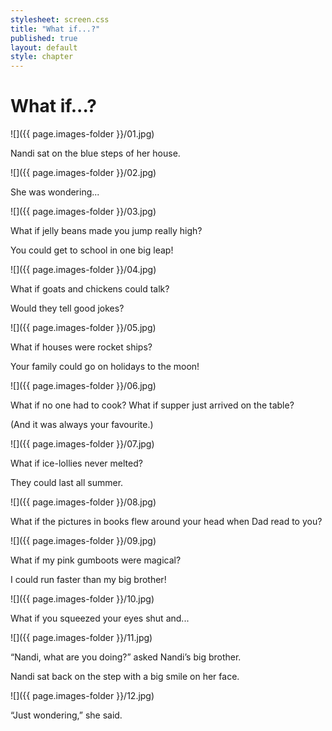 ```yaml
---
stylesheet: screen.css
title: "What if...?"
published: true
layout: default
style: chapter
---
```


# What if...?

![]({{ page.images-folder }}/01.jpg)

Nandi sat on the blue steps of her house.

![]({{ page.images-folder }}/02.jpg)

She was wondering...

![]({{ page.images-folder }}/03.jpg)

What if jelly beans made you jump really high? 

You could get to school in one big leap!

![]({{ page.images-folder }}/04.jpg)

What if goats and chickens could talk?

Would they tell good jokes?

![]({{ page.images-folder }}/05.jpg)

What if houses were rocket ships? 

Your family could go on holidays to the moon!

![]({{ page.images-folder }}/06.jpg)

What if no one had to cook? What if supper just arrived on the table?

(And it was always your favourite.)

![]({{ page.images-folder }}/07.jpg)

What if ice-lollies never melted? 

They could last all summer.

![]({{ page.images-folder }}/08.jpg)

What if the pictures in books flew around your head when Dad read to you?

![]({{ page.images-folder }}/09.jpg)

What if my pink gumboots were magical? 

I could run faster than my big brother!

![]({{ page.images-folder }}/10.jpg)

What if you squeezed your eyes shut and...

![]({{ page.images-folder }}/11.jpg)

“Nandi, what are you doing?” asked Nandi’s big brother. 

Nandi sat back on the step with a big smile on her face. 

![]({{ page.images-folder }}/12.jpg)

“Just wondering,” she said.